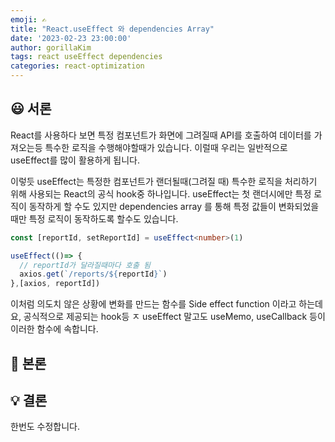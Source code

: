 ```yaml
---
emoji: ✍️
title: "React.useEffect 와 dependencies Array"
date: '2023-02-23 23:00:00'
author: gorillaKim
tags: react useEffect dependencies
categories: react-optimization
---
```


## 😃 서론
React를 사용하다 보면 특정 컴포넌트가 화면에 그려질때 API를 호출하여 데이터를 가져오는등 특수한 로직을 수행해야할때가 있습니다. 이럴때 우리는 일반적으로 useEffect를 많이 활용하게 됩니다.

이렇듯 useEffect는 특정한 컴포넌트가 랜더될때(그려질 때) 특수한 로직을 처리하기 위해 사용되는 React의 공식 hook중 하나입니다. useEffect는 첫 랜더시에만 특정 로직이 동작하게 할 수도 있지만 dependencies array 를 통해 특정 값들이 변화되었을때만 특정 로직이 동작하도록 할수도 있습니다.

```typescript
const [reportId, setReportId] = useEffect<number>(1)

useEffect(()=> {
  // reportId가 달라질때마다 호출 됨
  axios.get(`/reports/${reportId}`)
},[axios, reportId])
```

이처럼 의도치 않은 상황에 변화를 만드는 함수를 Side effect function 이라고 하는데요, 공식적으로 제공되는 hook등 ㅈ useEffect 말고도 useMemo, useCallback 등이 이러한 함수에 속합니다.

## 🤔 본론

## 💡 결론 


한번도 수정합니다.

```toc

```
<!--stackedit_data:
eyJoaXN0b3J5IjpbLTI1MjM4ODA4MF19
-->